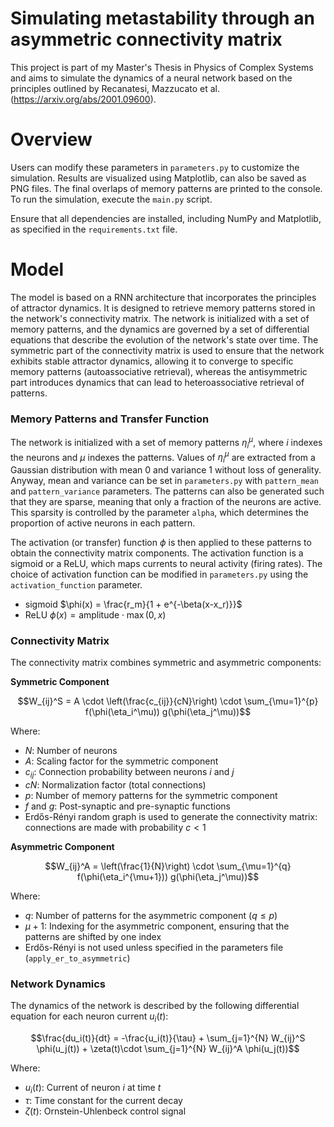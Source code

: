 # Simulating metastability through an asymmetric connectivity matrix

This project is part of my Master's Thesis in Physics of Complex Systems and aims to simulate the dynamics of a neural network based on the principles outlined by Recanatesi, Mazzucato et al. (https://arxiv.org/abs/2001.09600).

# Overview
Users can modify these parameters in `parameters.py` to customize the simulation.
Results are visualized using Matplotlib, can also be saved as PNG files. The final overlaps of memory patterns are printed to the console.
To run the simulation, execute the `main.py` script.

Ensure that all dependencies are installed, including NumPy and Matplotlib, as specified in the `requirements.txt` file.

# Model
The model is based on a RNN architecture that incorporates the principles of attractor dynamics. It is designed to retrieve memory patterns stored in the network's connectivity matrix. The network is initialized with a set of memory patterns, and the dynamics are governed by a set of differential equations that describe the evolution of the network's state over time. The symmetric part of the connectivity matrix is used to ensure that the network exhibits stable attractor dynamics, allowing it to converge to specific memory patterns (autoassociative retrieval), whereas the antisymmetric part introduces dynamics that can lead to heteroassociative retrieval of patterns.

### Memory Patterns and Transfer Function

The network is initialized with a set of memory patterns $\eta_i^\mu$, where $i$ indexes the neurons and $\mu$ indexes the patterns. Values of $\eta_i^\mu$ are extracted from a Gaussian distribution with mean 0 and variance 1 without loss of generality. Anyway, mean and variance can be set in `parameters.py` with `pattern_mean` and `pattern_variance` parameters. The patterns can also be generated such that they are sparse, meaning that only a fraction of the neurons are active. This sparsity is controlled by the parameter `alpha`, which determines the proportion of active neurons in each pattern.

The activation (or transfer) function $\phi$ is then applied to these patterns to obtain the connectivity matrix components.
The activation function is a sigmoid or a ReLU, which maps currents to neural activity (firing rates).
The choice of activation function can be modified in `parameters.py` using the `activation_function` parameter.

- sigmoid
$\phi(x) = \frac{r_m}{1 + e^{-\beta(x-x_r)}}$
- ReLU 
$\phi(x) = \text{amplitude} \cdot \max(0, x)$

### Connectivity Matrix
The connectivity matrix combines symmetric and asymmetric components:

**Symmetric Component**

$$W_{ij}^S = A \cdot \left(\frac{c_{ij}}{cN}\right) \cdot \sum_{\mu=1}^{p} f(\phi(\eta_i^\mu)) g(\phi(\eta_j^\mu))$$

Where:
- $N$: Number of neurons
- $A$: Scaling factor for the symmetric component
- $c_{ij}$: Connection probability between neurons $i$ and $j$
- $cN$: Normalization factor (total connections)
- $p$: Number of memory patterns for the symmetric component
- $f$ and $g$: Post-synaptic and pre-synaptic functions
- Erdős-Rényi random graph is used to generate the connectivity matrix: connections are made with probability $c < 1$


**Asymmetric Component**


$$W_{ij}^A = \left(\frac{1}{N}\right) \cdot \sum_{\mu=1}^{q} f(\phi(\eta_i^{\mu+1})) g(\phi(\eta_j^\mu))$$

Where:
- $q$: Number of patterns for the asymmetric component ($q \leq p$)
- $\mu+1$: Indexing for the asymmetric component, ensuring that the patterns are shifted by one index
- Erdős-Rényi is not used unless specified in the parameters file (`apply_er_to_asymmetric`)

### Network Dynamics

The dynamics of the network is described by the following differential equation for each neuron current $u_i(t)$:

$$\frac{du_i(t)}{dt} = -\frac{u_i(t)}{\tau} + \sum_{j=1}^{N} W_{ij}^S \phi(u_j(t)) + \zeta(t)\cdot \sum_{j=1}^{N} W_{ij}^A \phi(u_j(t))$$

Where:
- $u_i(t)$: Current of neuron $i$ at time $t$
- $\tau$: Time constant for the current decay
- $\zeta(t)$: Ornstein-Uhlenbeck control signal
